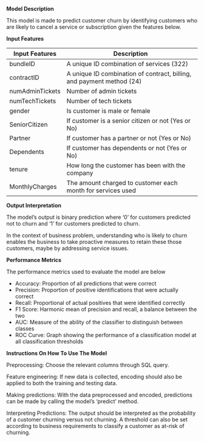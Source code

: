 **Model Description**

This model is made to predict customer churn by identifying customers who are likely to cancel a service or subscription given the features below.

**Input Features**

| Input Features | Description                                                                              |
|----------------|------------------------------------------------------------------------------------------|
| bundleID       | A unique ID combination of services (322)                             |
| contractID     | A unique ID combination of contract, billing, and payment method (24) |
| numAdminTickets| Number of admin tickets |
| numTechTickets | Number of tech tickets |
| gender         | Is customer is male or female                                                            |
| SeniorCitizen  | If customer is a senior citizen or not (Yes or No)                                       |
| Partner        | If customer has a partner or not (Yes or No)                                             |
| Dependents     | If customer has dependents or not (Yes or No)                                            |
| tenure         | How long the customer has been with the company                                          |
| MonthlyCharges | The amount charged to customer each month for services used                              |

**Output Interpretation**

The model’s output is binary prediction where ‘0’ for customers predicted not to churn and ‘1’ for customers predicted to churn.

In the context of business problem, understanding who is likely to churn enables the business to take proactive measures to retain these those customers, maybe by addressing service issues.

**Performance Metrics**

The performance metrics used to evaluate the model are below

-   Accuracy: Proportion of all predictions that were correct
-   Precision: Proportion of positive identifications that were actually correct
-   Recall: Proportional of actual positives that were identified correctly
-   F1 Score: Harmonic mean of precision and recall, a balance between the two
-   AUC: Measure of the ability of the classifier to distinguish between classes
-   ROC Curve: Graph showing the performance of a classification model at all classification thresholds

**Instructions On How To Use The Model**

Preprocessing: Choose the relevant columns through SQL query.

Feature engineering: If new data is collected, encoding should also be applied to both the training and testing data.

Making predictions: With the data preprocessed and encoded, predictions can be made by calling the model’s ‘predict’ method.

Interpreting Predictions: The output should be interpreted as the probability of a customer churning versus not churning. A threshold can also be set according to business requirements to classify a customer as at-risk of churning.
